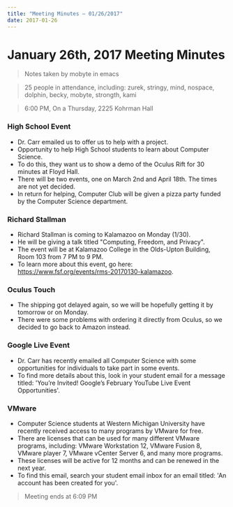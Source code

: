 ```yaml
---
title: "Meeting Minutes – 01/26/2017"
date: 2017-01-26
---
```

# January 26th, 2017 Meeting Minutes
> Notes taken by mobyte in emacs

> 25 people in attendance, including: zurek, stringy, mind, nospace, dolphin, becky, mobyte, strongth, kami

> 6:00 PM, On a Thursday, 2225 Kohrman Hall

### High School Event
- Dr. Carr emailed us to offer us to help with a project.
- Opportunity to help High School students to learn about Computer Science.
- To do this, they want us to show a demo of the Oculus Rift for 30 minutes at Floyd Hall.
- There will be two events, one on March 2nd and April 18th. The times are not yet decided.
- In return for helping, Computer Club will be given a pizza party funded by the Computer Science department.

### Richard Stallman
- Richard Stallman is coming to Kalamazoo on Monday (1/30).
- He will be giving a talk titled "Computing, Freedom, and Privacy".
- The event will be at Kalamazoo College in the Olds-Upton Building, Room 103 from 7 PM to 9 PM.
- To learn more about this event, go here: https://www.fsf.org/events/rms-20170130-kalamazoo.

### Oculus Touch
- The shipping got delayed again, so we will be hopefully getting it by tomorrow or on Monday.
- There were some problems with ordering it directly from Oculus, so we decided to go back to Amazon instead.

### Google Live Event
- Dr. Carr has recently emailed all Computer Science with some opportunities for individuals to take part in some events.
- To find more details about this, look in your student email for a message titled: 'You’re Invited! Google’s February YouTube Live Event Opportunities'.

### VMware
- Computer Science students at Western Michigan University have recently received access to many programs by VMware for free.
- There are licenses that can be used for many different VMware programs, including: VMware Workstation 12, VMware Fusion 8, VMware player 7, VMware vCenter Server 6, and many more programs.
- These licenses will be active for 12 months and can be renewed in the next year.
- To find this email, search your student email inbox for an email titled: 'An account has been created for you'.

> Meeting ends at 6:09 PM
